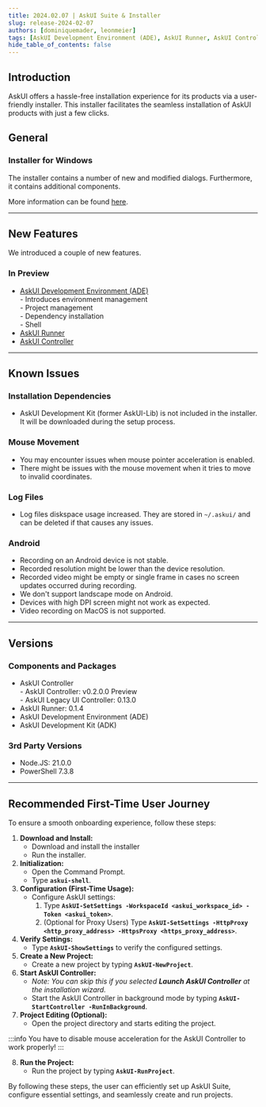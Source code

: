 ```yaml
---
title: 2024.02.07 | AskUI Suite & Installer
slug: release-2024-02-07
authors: [dominiquemader, leonmeier]
tags: [AskUI Development Environment (ADE), AskUI Runner, AskUI Controller]
hide_table_of_contents: false
---
```


## Introduction

AskUI offers a hassle-free installation experience for its products via a user-friendly installer. This installer facilitates the seamless installation of AskUI products with just a few clicks.

## General

### Installer for Windows
The installer contains a number of new and modified dialogs. Furthermore, it contains additional components.

More information can be found [here](../../docs/general/Getting%20Started/Installing%20AskUI/getting-started).

---
## New Features
We introduced a couple of new features.

### In Preview
- [AskUI Development Environment (ADE)](../../docs/general/Components/AskUI-Development-Environment)  
        - Introduces environment management  
        - Project management  
        - Dependency installation  
        - Shell  
- [AskUI Runner](../../docs/general/Components/AskUI-Runner)
- [AskUI Controller](../../docs/general/Components/AskUI-Controller)

---
## Known Issues

### Installation Dependencies
- AskUI Development Kit (former AskUI-Lib) is not included in the installer. It will be downloaded during the setup process.

### **Mouse Movement**
- You may encounter issues when mouse pointer acceleration is enabled.
- There might be issues with the mouse movement when it tries to move to invalid coordinates.

### **Log Files**
- Log files diskspace usage increased. They are stored in `~/.askui/` and can be deleted if that causes any issues.

### **Android**
- Recording on an Android device is not stable.
- Recorded resolution might be lower than the device resolution.
- Recorded video might be empty or single frame in cases no screen updates occurred during recording.
- We don't support landscape mode on Android.
- Devices with high DPI screen might not work as expected.
- Video recording on MacOS is not supported.

---
## Versions

### Components and Packages
- AskUI Controller  
        - AskUI Controller: v0.2.0.0 Preview  
        - AskUI Legacy UI Controller: 0.13.0
- AskUI Runner: 0.1.4
- AskUI Development Environment (ADE)
- AskUI Development Kit (ADK)

### 3rd Party Versions
- Node.JS: 21.0.0
- PowerShell 7.3.8

---

## Recommended First-Time User Journey

To ensure a smooth onboarding experience, follow these steps:

1. **Download and Install:**
    - Download and install the installer
    - Run the installer.
2. **Initialization:**
    - Open the Command Prompt.
    - Type **`askui-shell`**.
3. **Configuration (First-Time Usage):**
    - Configure AskUI settings:
        1. Type **`AskUI-SetSettings -WorkspaceId <askui_workspace_id> -Token <askui_token>`**.
        2. (Optional for Proxy Users) Type **`AskUI-SetSettings -HttpProxy <http_proxy_address> -HttpsProxy <https_proxy_address>`**.
4. **Verify Settings:**
    - Type **`AskUI-ShowSettings`** to verify the configured settings.
5. **Create a New Project:**
    - Create a new project by typing **`AskUI-NewProject`**.
6. **Start AskUI Controller:**
    - _Note: You can skip this if you selected **Launch AskUI Controller** at the installation wizard._ 
    - Start the AskUI Controller in background mode by typing **`AskUI-StartController -RunInBackground`**.
7. **Project Editing (Optional):**
    - Open the project directory and starts editing the project.

:::info
You have to disable mouse acceleration for the AskUI Controller to work properly!
:::

8. **Run the Project:**
    - Run the project by typing **`AskUI-RunProject`**.

By following these steps, the user can efficiently set up AskUI Suite, configure essential settings, and seamlessly create and run projects.
